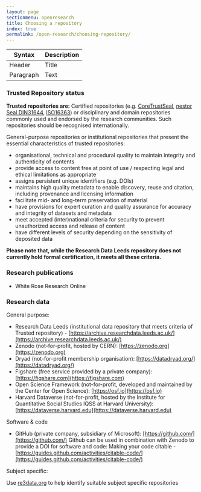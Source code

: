 ```yaml
---
layout: page
sectionmenu: openresearch
title: Choosing a repository
index: true
permalink: /open-research/choosing-repository/
---
```


| Syntax      | Description |
| ----------- | ----------- |
| Header      | Title       |
| Paragraph   | Text        |

### Trusted Repository status

**Trusted repositories are:**
Certified repositories (e.g. [CoreTrustSeal](https://www.coretrustseal.org/), [nestor Seal DIN31644](https://www.langzeitarchivierung.de/Webs/nestor/EN/Zertifizierung/nestor_Siegel/siegel.html), [ISO16363](https://www.iso.org/standard/56510.html)) or disciplinary and domain repositories commonly used and endorsed by the research communities. Such repositories should be recognised internationally.

General-purpose repositories or institutional repositories that present the essential characteristics of trusted repositories:

* organisational, technical and procedural quality to maintain integrity and authenticity of contents
* provide access to content free at point of use / respecting legal and ethical limitations as appropriate
* assigns persistent unique identifiers (e.g. DOIs)
* maintains high quality metadata to enable discovery, reuse and citation, including provenance and licensing information
* facilitate mid- and long-term preservation of material
* have provisions for expert curation and quality assurance for accuracy and integrity of datasets and metadata
* meet accepted (inter)national criteria for security to prevent unauthorized access and release of content 
* have different levels of security depending on the sensitivity of deposited data 

**Please note that, while the Research Data Leeds repository does not currently hold formal certification, it meets all these criteria.**

### Research publications

* White Rose Research Online

### Research data

General purpose:
* Research Data Leeds (institutional data repository that meets criteria of Trusted repository) - [https://archive.researchdata.leeds.ac.uk/](https://archive.researchdata.leeds.ac.uk/)
* Zenodo (not-for-profit, hosted by CERN): [https://zenodo.org](https://zenodo.org)
* Dryad (not-for-profit membership organisation): [https://datadryad.org/](https://datadryad.org/)
* Figshare (free service provided by a private company): [https://figshare.com](https://figshare.com)
* Open Science Framework (not-for-profit, developed and maintained by the Center for Open Science): [https://osf.io](https://osf.io)
* Harvard Dataverse (not-for-profit, hosted by the Institute for Quantitative Social Studies IQSS at Harvard University): [https://dataverse.harvard.edu](https://dataverse.harvard.edu)

Software & code
* GitHub (private company, subsidiary of Microsoft): [https://github.com/](https://github.com/)
Github can be used in combination with Zenodo to provide a DOI for software and code: Making your code citable - [https://guides.github.com/activities/citable-code/](https://guides.github.com/activities/citable-code/)

Subject specific:

Use [re3data.org](https://www.re3data.org/) to help identify suitable subject specific repositories
